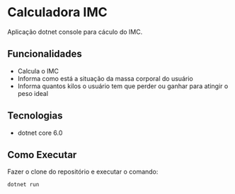 # Calculadora IMC

Aplicação dotnet console para cáculo do IMC. 

## Funcionalidades

- Calcula o IMC 
- Informa como está a situação da massa corporal do usuário
- Informa quantos kilos o usuário tem que perder ou ganhar para atingir o peso ideal
    
## Tecnologias

- dotnet core 6.0

## Como Executar
    
Fazer o clone do repositório e executar o comando: 

```
dotnet run
```